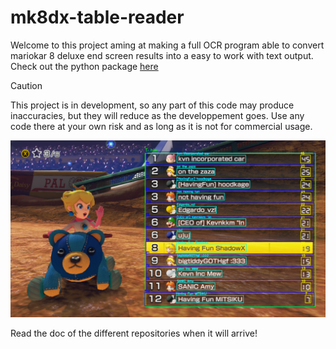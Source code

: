 # mk8dx-table-reader
Welcome to this project aming at making a full OCR program able to convert mariokar 8 deluxe end screen results into a easy to work with text output.
Check out the python package [here](https://pypi.org/project/mk8dx-table-reader/)

> [!CAUTION]
> This project is in development, so any part of this code may produce inaccuracies, but they will reduce as the developpement goes.
> Use any code there at your own risk and as long as it is not for commercial usage.

![template](https://github.com/mk8dx-table-reader/.github/blob/main/organisationPP.png?raw=true)

Read the doc of the different repositories when it will arrive!

